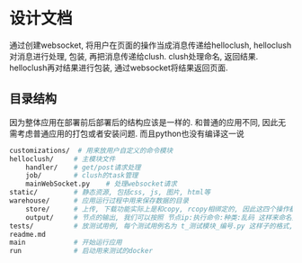 # 设计文档

通过创建websocket, 将用户在页面的操作当成消息传递给helloclush, helloclush对消息进行处理, 包装, 再把消息传递给clush. clush处理命名, 返回结果. helloclush再对结果进行包装, 通过websocket将结果返回页面. 

## 目录结构

因为整体应用在部署前后部署后的结构应该是一样的. 和普通的应用不同, 因此无需考虑普通应用的打包或者安装问题. 而且python也没有编译这一说

```sh
customizations/  # 用来放用户自定义的命令模块
helloclush/     # 主模块文件
    handler/    # get/post请求处理
    job/        # clush的task管理
    mainWebSocket.py    # 处理websocket请求
static/         # 静态资源, 包括css, js, 图片, html等
warehouse/      # 应用运行过程中用来保存数据的目录
    store/      # 上传, 下载功能实际上是和copy, rcopy相绑定的, 因此这四个操作都限定在这个目录下进行
    output/     # 节点的输出, 我们可以按照 节点ip:执行命令:种类:乱码 这样来命名文件. 方便我们日后检查
tests/          # 放测试用例, 每个测试用例名为 t_测试模块_编号.py 这样子的格式, 
readme.md
main            # 开始运行应用
run             # 启动用来测试的docker 
```